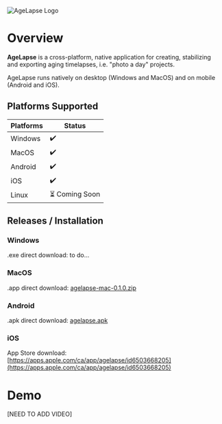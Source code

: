 ![AgeLapse Logo](https://i.imgur.com/lfC2Y4y.png)

# Overview

**AgeLapse** is a cross-platform, native application for creating, stabilizing and exporting aging timelapses, i.e. "photo a day" projects.  

AgeLapse runs natively on desktop (Windows and MacOS) and on mobile (Android and iOS).

## Platforms Supported

| Platforms                      | Status         |
|------------------------------|----------------|
| Windows           | ✔️             |
| MacOS        | ✔️             |
| Android     | ✔️             |
| iOS   | ✔️             |
| Linux            | ⏳ Coming Soon |

## Releases / Installation 

### Windows

.exe direct download: to do...

### MacOS

.app direct download: [agelapse-mac-0.1.0.zip](https://archive.org/download/agelapse-mac-0.1.0/agelapse-mac-0.1.0.zip)

### Android

.apk direct download: [agelapse.apk](https://archive.org/download/agelapse-apk/agelapse-apk.zip)

### iOS

App Store download: [https://apps.apple.com/ca/app/agelapse/id6503668205](https://apps.apple.com/ca/app/agelapse/id6503668205)

# Demo

[NEED TO ADD VIDEO]
